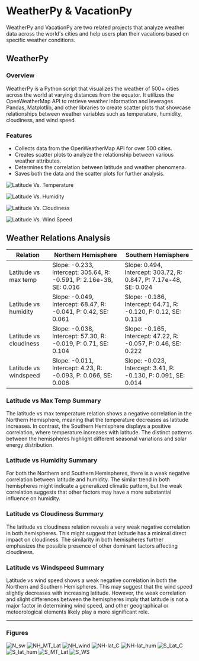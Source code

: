 
# WeatherPy & VacationPy

WeatherPy and VacationPy are two related projects that analyze weather data across the world's cities and help users plan their vacations based on specific weather conditions.

## WeatherPy

### Overview
WeatherPy is a Python script that visualizes the weather of 500+ cities across the world at varying distances from the equator. It utilizes the OpenWeatherMap API to retrieve weather information and leverages Pandas, Matplotlib, and other libraries to create scatter plots that showcase relationships between weather variables such as temperature, humidity, cloudiness, and wind speed.

### Features
- Collects data from the OpenWeatherMap API for over 500 cities.
- Creates scatter plots to analyze the relationship between various weather attributes.
- Determines the correlation between latitude and weather phenomena.
- Saves both the data and the scatter plots for further analysis.

![Latitude Vs. Temperature](Fig1.png)

![Latitude Vs. Humidity](Fig2.png)

![Latitude Vs. Cloudiness](Fig3.png)

![Latitude Vs. Wind Speed](Fig4.png)

## Weather Relations Analysis

| Relation             | Northern Hemisphere                      | Southern Hemisphere                      |
|----------------------|-----------------------------------------|-----------------------------------------|
| Latitude vs max temp | Slope: -0.233, Intercept: 305.64, R: -0.591, P: 2.16e-38, SE: 0.016 | Slope: 0.494, Intercept: 303.72, R: 0.847, P: 7.17e-48, SE: 0.024 |
| Latitude vs humidity | Slope: -0.049, Intercept: 68.47, R: -0.041, P: 0.42, SE: 0.061    | Slope: -0.186, Intercept: 64.71, R: -0.120, P: 0.12, SE: 0.118    |
| Latitude vs cloudiness | Slope: -0.038, Intercept: 57.30, R: -0.019, P: 0.71, SE: 0.104  | Slope: -0.165, Intercept: 47.22, R: -0.057, P: 0.46, SE: 0.222    |
| Latitude vs windspeed | Slope: -0.011, Intercept: 4.23, R: -0.093, P: 0.066, SE: 0.006   | Slope: -0.023, Intercept: 3.41, R: -0.130, P: 0.091, SE: 0.014    |

### Latitude vs Max Temp Summary

The latitude vs max temperature relation shows a negative correlation in the Northern Hemisphere, meaning that the temperature decreases as latitude increases. In contrast, the Southern Hemisphere displays a positive correlation, where temperature increases with latitude. The distinct patterns between the hemispheres highlight different seasonal variations and solar energy distribution.

### Latitude vs Humidity Summary

For both the Northern and Southern Hemispheres, there is a weak negative correlation between latitude and humidity. The similar trend in both hemispheres might indicate a generalized climatic pattern, but the weak correlation suggests that other factors may have a more substantial influence on humidity.

### Latitude vs Cloudiness Summary

The latitude vs cloudiness relation reveals a very weak negative correlation in both hemispheres. This might suggest that latitude has a minimal direct impact on cloudiness. The similarity in both hemispheres further emphasizes the possible presence of other dominant factors affecting cloudiness.

### Latitude vs Windspeed Summary

Latitude vs wind speed shows a weak negative correlation in both the Northern and Southern Hemispheres. This may suggest that the wind speed slightly decreases with increasing latitude. However, the weak correlation and slight differences between the hemispheres imply that latitude is not a major factor in determining wind speed, and other geographical or meteorological elements likely play a more significant role.

---
### Figures
![N_sw](N_sw.png)
![NH_MT_Lat](NH_MT_Lat.png)
![NH_wind](NH_wind.png)
![NH-lat_C](NH-lat_C.png)
![NH-lat_hum](NH-lat_hum.png)
![S_Lat_C](S_Lat_C.png)
![S_lat_hum](S_lat_hum.png)
![S_MT_Lat](S_MT_Lat.png)
![S_WS](S_WS.png)
